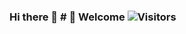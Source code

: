 ### Hi there 👋 # 🙋 Welcome ![Visitors](https://visitor-badge.glitch.me/badge?page_id=AlwaysWannaPower) 

<!--
**AlwaysWannaPower/AlwaysWannaPower** is a ✨ _special_ ✨ repository because its `README.md` (this file) appears on your GitHub profile.

Here are some ideas to get you started:

- 🔭 I’m currently working on ...
- 🌱 I’m currently learning ...
- 👯 I’m looking to collaborate on ...
- 🤔 I’m looking for help with ...
- 💬 Ask me about ...
- 📫 How to reach me: ...
- 😄 Pronouns: ...
- ⚡ Fun fact: ...
-->
